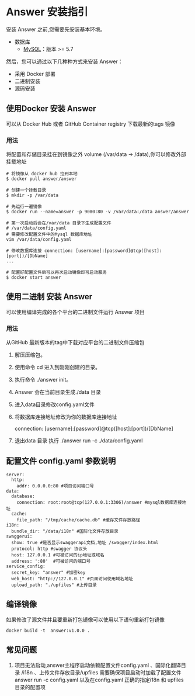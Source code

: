 # Answer 安装指引

安装 Answer 之前,您需要先安装基本环境。
 - 数据库
     - [MySQL](http://dev.mysql.com)：版本 >= 5.7

然后，您可以通过以下几种种方式来安装 Answer：

 - 采用 Docker 部署
 - 二进制安装
 - 源码安装

## 使用Docker 安装 Answer
可以从 Docker Hub 或者 GitHub Container registry 下载最新的tags 镜像

### 用法
将配置和存储目录挂在到镜像之外 volume (/var/data -> /data),你可以修改外部挂载地址

```
# 将镜像从 docker hub 拉到本地
$ docker pull answer/answer

# 创建一个挂载目录
$ mkdir -p /var/data

# 先运行一遍镜像
$ docker run --name=answer -p 9080:80 -v /var/data:/data answer/answer

# 第一次启动后会在/var/data 目录下生成配置文件
# /var/data/config.yaml
# 需要修改配置文件中的Mysql 数据库地址
vim /var/data/config.yaml

# 修改数据库连接 connection: [username]:[password]@tcp([host]:[port])/[DbName]
...

# 配置好配置文件后可以再次启动镜像即可启动服务
$ docker start answer
```
## 使用二进制 安装 Answer
可以使用编译完成的各个平台的二进制文件运行 Answer 项目
### 用法
从GitHub 最新版本的tag中下载对应平台的二进制文件压缩包

 1. 解压压缩包。
 2. 使用命令 cd 进入到刚刚创建的目录。
 3. 执行命令 ./answer init。
 4. Answer 会在当前目录生成./data 目录
 5. 进入data目录修改config.yaml文件
 6. 将数据库连接地址修改为你的数据库连接地址

     connection: [username]:[password]@tcp([host]:[port])/[DbName]
 7. 退出data 目录 执行 ./answer run -c ./data/config.yaml

## 配置文件 config.yaml 参数说明

```
server:
  http:
    addr: 0.0.0.0:80 #项目访问端口号
data:
  database:
    connection: root:root@tcp(127.0.0.1:3306)/answer #mysql数据库连接地址
  cache:
    file_path: "/tmp/cache/cache.db" #缓存文件存放路径
i18n:
  bundle_dir: "/data/i18n" #国际化文件存放目录
swaggerui:
  show: true #是否显示swaggerapi文档,地址 /swagger/index.html
  protocol: http #swagger 协议头
  host: 127.0.0.1 #可被访问的ip地址或域名
  address: ':80'  #可被访问的端口号
service_config:
  secret_key: "answer" #加密key
  web_host: "http://127.0.0.1" #页面访问使用域名地址
  upload_path: "./upfiles" #上传目录

```
## 编译镜像
如果修改了源文件并且要重新打包镜像可以使用以下语句重新打包镜像
```
docker build -t  answer:v1.0.0 .
```
## 常见问题
 1. 项目无法启动,answer主程序启动依赖配置文件config.yaml 、国际化翻译目录 /i18n 、上传文件存放目录/upfiles 需要确保项目启动时加载了配置文件 answer run -c config.yaml 以及在config.yaml 正确的指定i18n 和 upfiles 目录的配置项
